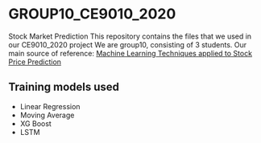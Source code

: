 # GROUP10_CE9010_2020
Stock Market Prediction
This repository contains the files that we used in our CE9010_2020 project
We are group10, consisting of 3 students.
Our main source of reference: [Machine Learning Techniques applied to Stock Price Prediction](https://towardsdatascience.com/machine-learning-techniques-applied-to-stock-price-prediction-6c1994da8001)

## Training models used
* Linear Regression
* Moving Average
* XG Boost
* LSTM
